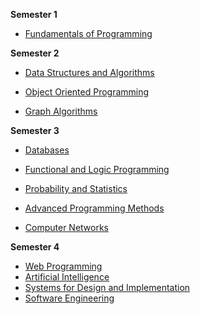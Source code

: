 __Semester 1__
* [Fundamentals of Programming](https://github.com/ScortarIrina/CS-UBB/tree/main/Fundamentals%20of%20Programming)

__Semester 2__

* [Data Structures and Algorithms](https://github.com/ScortarIrina/CS-UBB/tree/main/DSA)

* [Object Oriented Programming](https://github.com/ScortarIrina/CS-UBB/tree/main/OOP)

* [Graph Algorithms](https://github.com/ScortarIrina/CS-UBB/tree/main/GraphAlgo)


__Semester 3__

* [Databases](https://github.com/ScortarIrina/CS-UBB/tree/main/Databases)

* [Functional and Logic Programming](https://github.com/ScortarIrina/CS-UBB/tree/main/Functional%20and%20Logic%20Programming)

* [Probability and Statistics](https://github.com/ScortarIrina/CS-UBB/tree/main/Probability%20and%20Statistics)

* [Advanced Programming Methods](https://github.com/ScortarIrina/CS-UBB/tree/main/Advanced%20Programming%20Methods)

* [Computer Networks](https://github.com/ScortarIrina/CS-UBB/tree/main/Computer%20Networks)


__Semester 4__

* [Web Programming](https://github.com/ScortarIrina/CS-UBB/tree/main/Web%20Programming)
* [Artificial Intelligence](https://github.com/ScortarIrina/CS-UBB/tree/main/Artificial%20Intelligence)
* [Systems for Design and Implementation](https://github.com/ScortarIrina/CS-UBB/tree/main/Systems%20for%20Design%20and%20Implementation/lab1)
* [Software Engineering](https://github.com/ScortarIrina/CS-UBB/tree/main/Software%20Engineering)

